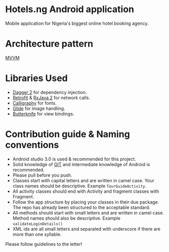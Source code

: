 # Hotels.ng Android application
Mobile application for Nigeria's biggest online hotel booking agency.

# Architecture pattern
[MVVM](https://developer.android.com/topic/libraries/architecture/guide.html)

# Libraries Used
- [Dagger 2](https://google.github.io/dagger) for dependency injection.
- [Retrofit](https://github.com/square/retrofit) & [RxJava 2](https://github.com/ReactiveX/RxJava) for network calls.
- [Calligraphy](https://github.com/chrisjenx/Calligraphy) for fonts.
- [Glide](https://github.com/bumptech/glide) for image handling.
- [Butterknife](https://github.com/JakeWharton/butterknife) for view bindings.

# Contribution guide & Naming conventions
- Android studio 3.0 is used & recommended for this project.
- Solid knowledge of [GIT](https://try.github.io) and intermediate knowledge of Android is recommended.
- Please pull before you push.
- Classes start with capital letters and are written in camel case. Your class names should be descriptive. Example `TourGuideActivity`.
- All activity classes should end with Activity and fragment classes with Fragment.
- Follow the app structure by placing your classes in their due package. The repo has already been structured to the acceptable standard.
- All methods should start with small letters and are written in camel case. Method names should also be descriptive. Example `validateLoginDetails()`
- XML ids are all small letters and separated with underscore if there are more than one syllable.

Please follow guidelines to the letter!
